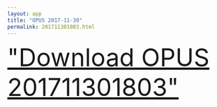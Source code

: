 ```yaml
---
layout: app
title: "OPUS 2017-11-30"
permalink: 201711301803.html
---
```

<div class="pure-g">
    <div class="pure-u-1-1" style="font-size: 4em">
        <a class="pure-button-primary" href="itms-services://?action=download-manifest&url=https%3A%2F%2Flitsungyisigono.github.io%2FTestScript%2Fmanifests%2F201711301803.plist"><i class="fa fa-download" aria-hidden="true"></i>"Download OPUS 201711301803"</a>
    </div>
</div>